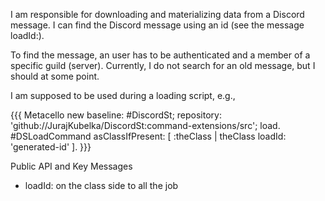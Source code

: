 I am responsible for downloading and materializing data from a Discord message. I can find the Discord message using an id (see the message loadId:). 

To find the message, an user has to be authenticated and a member of a specific guild (server). Currently, I do not search for an old message, but I should at some point.

I am supposed to be used during a loading script, e.g.,

{{{
Metacello new
    baseline: #DiscordSt;
    repository: 'github://JurajKubelka/DiscordSt:command-extensions/src';
    load.
 #DSLoadCommand asClassIfPresent: [ :theClass | theClass loadId: 'generated-id' ]. 
 }}}

Public API and Key Messages

- loadId: on the class side to all the job
 